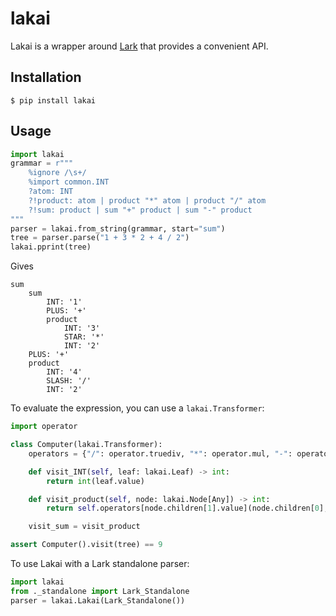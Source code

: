 # lakai

Lakai is a wrapper around [Lark][] that provides a convenient API.

  [Lark]: https://github.com/lark-parser/lark

## Installation

    $ pip install lakai

## Usage

```py
import lakai
grammar = r"""
    %ignore /\s+/
    %import common.INT
    ?atom: INT
    ?!product: atom | product "*" atom | product "/" atom
    ?!sum: product | sum "+" product | sum "-" product
"""
parser = lakai.from_string(grammar, start="sum")
tree = parser.parse("1 + 3 * 2 + 4 / 2")
lakai.pprint(tree)
```

Gives

```
sum
    sum
        INT: '1'
        PLUS: '+'
        product
            INT: '3'
            STAR: '*'
            INT: '2'
    PLUS: '+'
    product
        INT: '4'
        SLASH: '/'
        INT: '2'
```

To evaluate the expression, you can use a `lakai.Transformer`:

```py
import operator

class Computer(lakai.Transformer):
    operators = {"/": operator.truediv, "*": operator.mul, "-": operator.sub, "+": operator.add}

    def visit_INT(self, leaf: lakai.Leaf) -> int:
        return int(leaf.value)

    def visit_product(self, node: lakai.Node[Any]) -> int:
        return self.operators[node.children[1].value](node.children[0], node.children[2])

    visit_sum = visit_product

assert Computer().visit(tree) == 9
```


To use Lakai with a Lark standalone parser:

```py
import lakai
from ._standalone import Lark_Standalone
parser = lakai.Lakai(Lark_Standalone())
```
